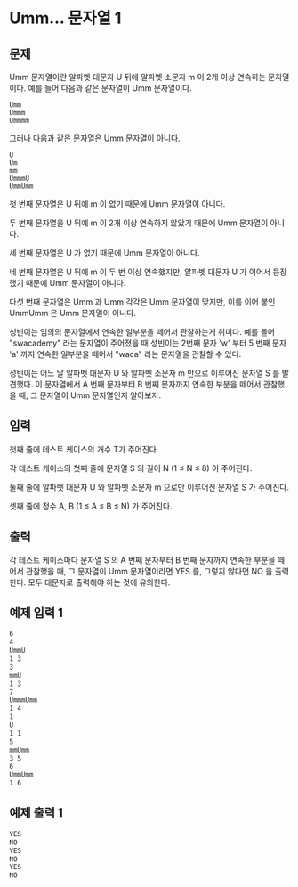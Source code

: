 # Umm… 문자열 1
## 문제 
Umm 문자열이란 알파벳 대문자 U 뒤에 알파벳 소문자 m 이 2개 이상 연속하는 문자열이다. 예를 들어 다음과 같은 문자열이 Umm 문자열이다.

```
Umm    
Ummm   
Ummmm   
```


그러나 다음과 같은 문자열은 Umm 문자열이 아니다.
```
U    
Um   
mm   
UmmmU   
UmmUmm   
```

첫 번째 문자열은 U 뒤에 m 이 없기 때문에 Umm 문자열이 아니다.

두 번째 문자열을 U 뒤에 m 이 2개 이상 연속하지 않았기 때문에 Umm 문자열이 아니다.

세 번째 문자열은 U 가 없기 때문에 Umm 문자열이 아니다.

네 번째 문자열은 U 뒤에 m 이 두 번 이상 연속했지만, 알파벳 대문자 U 가 이어서 등장했기 때문에 Umm 문자열이 아니다.

다섯 번째 문자열은 Umm 과 Umm 각각은 Umm 문자열이 맞지만, 이를 이어 붙인 UmmUmm 은 Umm 문자열이 아니다.

성빈이는 임의의 문자열에서 연속한 일부분을 떼어서 관찰하는게 취미다. 예를 들어 "swacademy" 라는 문자열이 주어졌을 때 성빈이는 2번째 문자 'w' 부터 5 번째 문자 'a' 까지 연속한 일부분을 떼어서 "waca" 라는 문자열을 관찰할 수 있다.

성빈이는 어느 날 알파벳 대문자 U 와 알파벳 소문자 m 만으로 이루어진 문자열 S 를 발견했다. 이 문자열에서 A 번째 문자부터 B 번째 문자까지 연속한 부분을 떼어서 관찰했을 때, 그 문자열이 Umm 문자열인지 알아보자.


## 입력
첫째 줄에 테스트 케이스의 개수 T가 주어진다.

각 테스트 케이스의 첫째 줄에 문자열 S 의 길이 N (1 ≤ N ≤ 8) 이 주어진다.

둘째 줄에 알파벳 대문자 U 와 알파벳 소문자 m 으로만 이루어진 문자열 S 가 주어진다.

셋째 줄에 정수 A, B (1 ≤ A ≤ B ≤ N) 가 주어진다.

## 출력 
각 테스트 케이스마다 문자열 S 의 A 번째 문자부터 B 번째 문자까지 연속한 부분을 떼어서 관찰했을 때, 그 문자열이 Umm 문자열이라면 YES 를, 그렇지 않다면 NO 을 출력한다. 모두 대문자로 출력해야 하는 것에 유의한다.


## 예제 입력 1
```markdown
6
4
UmmU
1 3
3
mmU
1 3
7
UmmmUmm
1 4
1
U
1 1
5
mmUmm
3 5
6
UmmUmm
1 6
```
## 예제 출력 1
```markdown
YES
NO
YES
NO
YES
NO
```
